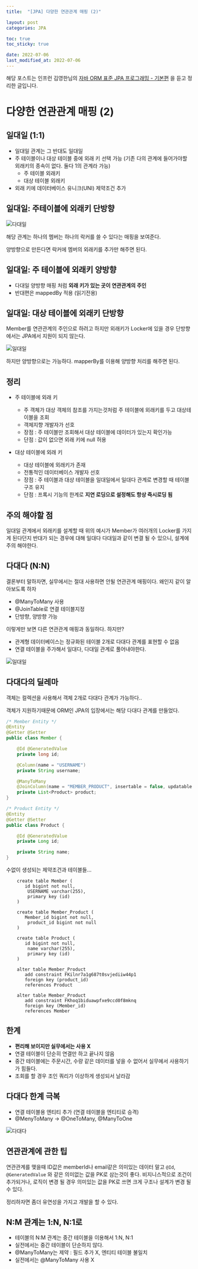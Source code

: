 ```yaml
---
title:  "[JPA] 다양한 연관관계 매핑 (2)"

layout: post
categories: JPA

toc: true
toc_sticky: true

date: 2022-07-06
last_modified_at: 2022-07-06
---
```


해당 포스트는 인프런 김영한님의 [자바 ORM 표준 JPA 프로그래밍 - 기본편](https://www.inflearn.com/course/ORM-JPA-Basic/dashboard) 을 듣고 정리한 글입니다.

# 다양한 연관관계 매핑 (2)

## 일대일 (1:1)

- 일대일 관계는 그 반대도 일대일
- 주 테이블이나 대상 테이블 중에 외래 키 선택 가능
(기존 다의 관계에 들어가야할 외래키의 종속이 없다. 둘다 1의 관계라 가능)
  - 주 테이블 외래키
  - 대상 테이블 외래키
- 외래 키에 데이터베이스 유니크(UNI) 제약조건 추가

## 일대일: 주테이블에 외래키 단방향

![다대일]({{site.url}}/public/image/2022/2022-07/06-jpa001.png)

해당 관계는 하나의 멤버는 하나의 락커를 쓸 수 있다는 매핑을 보여준다.

양방향으로 만든다면 락커에 멤버의 외래키를 추가만 해주면 된다.

## 일대일: 주 테이블에 외래키 양방향

- 다대일 양방향 매핑 처럼 **외래 키가 있는 곳이 연관관계의 주인**
- 반대편은 mappedBy 적용 (읽기전용)

## 일대일: 대상 테이블에 외래키 단방향

Member를 연관관계의 주인으로 하려고 하지만 외래키가 Locker에 있을 경우
단방향에서는 JPA에서 지원이 되지 않는다.

![일대일]({{site.url}}/public/image/2022/2022-07/06-jpa002.png)

하지만 양방향으로는 가능하다. mapperBy를 이용해 양방향 처리를 해주면 된다.

## 정리

- 주 테이블에 외래 키
  - 주 객체가 대상 객체의 참조를 가지는것처럼 주 테이블에 외래키를 두고 대상테이블을 조회
  - 객체지향 개발자가 선호
  - 장점 : 주 테이블만 조회해서 대상 테이블에 데이터가 있는지 확인가능
  - 단점 : 값이 없으면 외래 키에 null 허용

- 대상 테이블에 외래 키
  - 대상 테이블에 외래키가 존재
  - 전통적인 데이터베이스 개발자 선호
  - 장점 : 주 테이블과 대상 테이블을 일대일에서 일대다 관계로 변경할 때 테이블 구조 유지
  - 단점 : 프록시 기능의 한계로 **지연 로딩으로 설정해도 항상 즉시로딩 됨**

## 주의 해야할 점

일대일 관계에서 외래키를 설계할 때 위의 예시가 Member가 여러개의 Locker를 가지게 된다던지 반대가 되는 경우에 대해 일대다 다대일과 같이 변결 될 수 있으니, 설계에 주의 해야한다.

## 다대다 (N:N)

결론부터 말하자면, 실무에서는 절대 사용하면 안될 연관관계 매핑이다. 왜인지 같이 알아보도록 하자

- @ManyToMany 사용
- @JoinTable로 연결 테이블지정
- 단방향, 양방향 가능

이렇게만 보면 다른 연관관계 매핑과 동일하다. 하지만?

- 관계형 데이터베이스는 정규화된 테이블 2개로 다대다 관계를 표현할 수 없음
- 연결 테이블을 주가해서 일대다, 다대일 관계로 풀어내야한다.

![일대일]({{site.url}}/public/image/2022/2022-07/06-jpa003.png)

## 다대다의 딜레마

객체는 컬렉션을 사용해서 객체 2개로 다대다 관계가 가능하다..

객체가 지원하기때문에 ORM인 JPA의 입장에서는 해당 다대다 관계를 만들었다.

```java
/* Member Entity */
@Entity
@Getter @Setter
public class Member {

    @Id @GeneratedValue
    private long id;

    @Column(name = "USERNAME")
    private String username;

    @ManyToMany
    @JoinColumn(name = "MEMBER_PRODUCT", insertable = false, updatable = false)
    private List<Product> product;
}
```

```java
/* Product Entity */
@Entity
@Getter @Setter
public class Product {

    @Id @GeneratedValue
    private Long id;

    private String name;
}
```

수없이 생성되는 제약조건과 테이블들...

```shell
    create table Member (
       id bigint not null,
        USERNAME varchar(255),
        primary key (id)
    )

    create table Member_Product (
       Member_id bigint not null,
        product_id bigint not null
    )

    create table Product (
       id bigint not null,
        name varchar(255),
        primary key (id)
    )

    alter table Member_Product
       add constraint FKilnr7a1g687t0svjediiw44p1
       foreign key (product_id)
       references Product

    alter table Member_Product
       add constraint FKhoq1biduawpfxe9ccd0f8mknq
       foreign key (Member_id)
       references Member
```

## 한계

- **편리해 보이지만 실무에서는 사용 X**
- 연결 테이블이 단순히 연결만 하고 끝나지 않음
- 중간 테이블에는 주문시간, 수량 같은 데이터를 넣을 수 없어서 실무에서 사용하기가 힘들다.
- 조회를 할 경우 조인 쿼리가 이상하게 생성되서 날라감

## 다대다 한계 극복

- 연결 테이블용 엔티티 추가 (연결 테이블을 엔티티로 승격)
- @MenyToMany -> @OneToMany, @ManyToOne

![다대다]({{site.url}}/public/image/2022/2022-07/06-jpa003.png)

## 연관관계에 관한 팁

연관관계를 맺을때 ID값은 memberId나 email같은 의미있는 데이터 말고 `@Id`, `@GeneratedValue` 와 같은 의미없는 값을 PK로 삼는것이 좋다. 비지니스적으로 조건이 추가되거나, 로직이 변경 될 경우 의미있는 값을 PK로 쓰면 크게 구조나 설계가 변경 될 수 있다.

정리하자면 좀더 유연성을 가지고 개발을 할 수 있다.

## N:M 관계는 1:N, N:1로

- 테이블의 N:M 관계는 중간 테이블을 이용해서 1:N, N:1
- 실전에서는 중간 테이블이 단순하지 않다.
- @ManyToMany는 제약 : 필드 추가 X, 엔티티 테이블 불일치
- 실전에서는 @ManyToMany 사용 X





